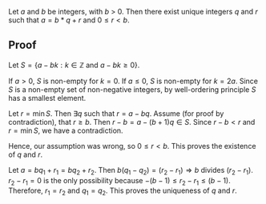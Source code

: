 Let $a$ and $b$ be integers, with $b$ > 0.
Then there exist unique integers $q$ and $r$ such that $a = b*q + r$ and $0 ≤ r < b$.

## Proof

Let $S = \{a - bk : k \in \mathbb{Z} \textrm{ and } a - bk \ge 0\}$.

If $a > 0$, $S$ is non-empty for $k=0$.
If $a \le 0$, $S$ is non-empty for $k=2a$.
Since $S$ is a non-empty set of non-negative integers,
by well-ordering principle $S$ has a smallest element.

Let $r = \min{S}$. Then $\exists q$ such that $r = a - bq$.
Assume (for proof by contradiction), that $r \ge b$.
Then $r-b = a - (b+1)q \in S$.
Since $r-b < r$ and $r = \min{S}$, we have a contradiction.

Hence, our assumption was wrong, so $0 \le r < b$.
This proves the existence of $q$ and $r$.

Let $a = bq_1 + r_1 = bq_2 + r_2$. Then $b(q_1 - q_2) = (r_2 - r_1) \Rightarrow b \textrm{ divides } (r_2 - r_1)$.
$r_2 - r_1 = 0$ is the only possibility because $-(b-1) \le r_2 - r_1 \le (b-1)$.
Therefore, $r_1 = r_2$ and $q_1 = q_2$. This proves the uniqueness of $q$ and $r$.
